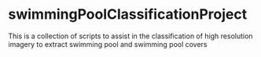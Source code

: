 # swimmingPoolClassificationProject
This is a collection of scripts to assist in the classification of high resolution imagery to extract swimming pool and swimming pool covers
